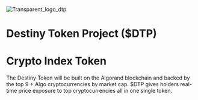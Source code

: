 ![Transparent_logo_dtp](https://user-images.githubusercontent.com/94541118/150994297-c39c55d9-6e6d-4c65-9886-c72aeb34d81d.png)

# Destiny Token Project ($DTP)
# Crypto Index Token

The Destiny Token will be built on the Algorand blockchain and backed by the top 9 + Algo cryptocurrencies by market cap.
$DTP gives holders real-time price exposure to top cryptocurrencies all in one single token.

